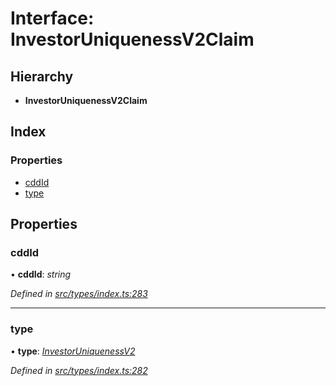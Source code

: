 # Interface: InvestorUniquenessV2Claim

## Hierarchy

* **InvestorUniquenessV2Claim**

## Index

### Properties

* [cddId](investoruniquenessv2claim.md#cddid)
* [type](investoruniquenessv2claim.md#type)

## Properties

###  cddId

• **cddId**: *string*

*Defined in [src/types/index.ts:283](https://github.com/PolymathNetwork/polymesh-sdk/blob/31a16a34/src/types/index.ts#L283)*

___

###  type

• **type**: *[InvestorUniquenessV2](../enums/claimtype.md#investoruniquenessv2)*

*Defined in [src/types/index.ts:282](https://github.com/PolymathNetwork/polymesh-sdk/blob/31a16a34/src/types/index.ts#L282)*
